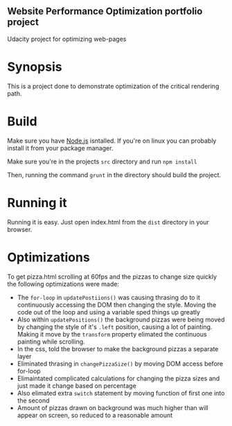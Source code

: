 ## Website Performance Optimization portfolio project

Udacity project for optimizing web-pages

# Synopsis
This is a project done to demonstrate optimization of the critical rendering path.

# Build
Make sure you have [Node.js](https://nodejs.org/en/download/) isntalled. If you're
on linux you can probably install it from your package manager.

Make sure you're in the projects ```src``` directory and run ```npm install```

Then, running the command ```grunt``` in the directory should build the project.

# Running it
Running it is easy. Just open index.html from the ```dist``` directory in your
browser.

# Optimizations
To get pizza.html scrolling at 60fps and the pizzas to change size quickly the
following optimizations were made:

- The ```for-loop``` in ```updatePostiions()``` was causing thrasing do to it
continuously accessing the DOM then changing the style. Moving the code out of the
loop and using a variable sped things up greatly
- Also within ```updatePositions()``` the background pizzas were being moved by changing
the style of it's ```.left``` position, causing a lot of painting. Making it move by
the ```transform``` property elimated the continuous painting while scrolling.
- In the css, told the browser to make the background pizzas a separate layer
- Eliminated thrasing in ```changePizzaSize()``` by moving DOM access before for-loop
- Elimaintated complicated calculations for changing the pizza sizes and just made it
change based on percentage
- Also elimated extra ```switch``` statement by moving function of first one into the
second
- Amount of pizzas drawn on background was much higher than will appear on screen, so
reduced to a reasonable amount
